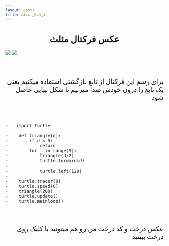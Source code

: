 ```yaml
---
layout: posts
title: فرکتال مثلث
---
```

<h1 style="text-align: center; font-family: B titr;"> عکس فرکتال مثلث</h1>
<img src="Capture.JPG" >
<img src="1234568789.JPG" >

<br><br>

<p style="text-align: right; font-family: B nazanin ; font-size:150%; "> برای رسم این فرکتال از تابع بازگشتی استفاده میکنیم یعنی یک تابع را درون خودش صدا میزنیم تا شکل نهایی حاصل شود<p>

<br><br>
<pre>
-   import turtle

-    def triangle(d):
-        if d < 5:
-            return    
-        for _ in range(3):
-            triangle(d/2)
-            turtle.forward(d)
-            
-            turtle.left(120)
-    
-    turtle.tracer(0)
-    turtle.speed(0)
-    triangle(200)
-    turtle.update()
-    turtle.mainloop()
</pre>    
  
<br><br>


<p style="text-align: right; font-family: B  nazanin ; font-size:150%; "> عکس درخت و کد درخت من رو هم میتونید با کلیک روی 
<a herf="http://file:///C:/git/FC02031/s9/tree.html">درخت </a>
    ببینید </p>
   